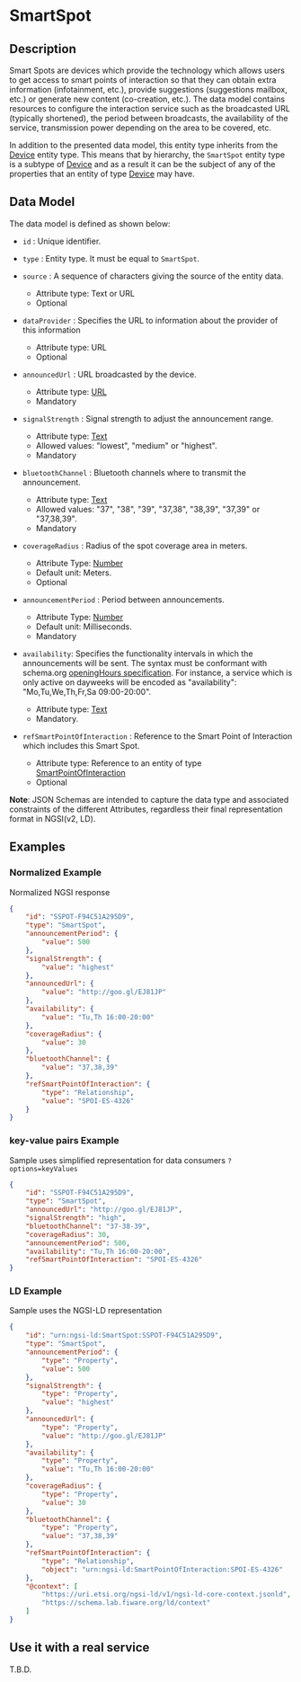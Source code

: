 # SmartSpot

## Description

Smart Spots are devices which provide the technology which allows users to get
access to smart points of interaction so that they can obtain extra information
(infotainment, etc.), provide suggestions (suggestions mailbox, etc.) or
generate new content (co-creation, etc.). The data model contains resources to
configure the interaction service such as the broadcasted URL (typically
shortened), the period between broadcasts, the availability of the service,
transmission power depending on the area to be covered, etc.

In addition to the presented data model, this entity type inherits from the
[Device](../../../Device/Device/doc/spec.md) entity type. This means that by
hierarchy, the `SmartSpot` entity type is a subtype of
[Device](../../../Device/Device/doc/spec.md) and as a result it can be the
subject of any of the properties that an entity of type
[Device](../../../Device/Device/doc/spec.md) may have.

## Data Model

The data model is defined as shown below:

-   `id` : Unique identifier.

-   `type` : Entity type. It must be equal to `SmartSpot`.

-   `source` : A sequence of characters giving the source of the entity data.

    -   Attribute type: Text or URL
    -   Optional

-   `dataProvider` : Specifies the URL to information about the provider of this
    information

    -   Attribute type: URL
    -   Optional

-   `announcedUrl` : URL broadcasted by the device.

    -   Attribute type: [URL](https://schema.org/URL)
    -   Mandatory

-   `signalStrength` : Signal strength to adjust the announcement range.

    -   Attribute type: [Text](https://schema.org/Text)
    -   Allowed values: "lowest", "medium" or "highest".
    -   Mandatory

-   `bluetoothChannel` : Bluetooth channels where to transmit the announcement.

    -   Attribute type: [Text](https://schema.org/Text)
    -   Allowed values: "37", "38", "39", "37,38", "38,39", "37,39" or
        "37,38,39".
    -   Mandatory

-   `coverageRadius` : Radius of the spot coverage area in meters.

    -   Attribute Type: [Number](https://schema.org/Number)
    -   Default unit: Meters.
    -   Optional

-   `announcementPeriod` : Period between announcements.

    -   Attribute Type: [Number](https://schema.org/Number)
    -   Default unit: Milliseconds.
    -   Mandatory

-   `availability`: Specifies the functionality intervals in which the
    announcements will be sent. The syntax must be conformant with schema.org
    [openingHours specification](https://schema.org/openingHours). For instance,
    a service which is only active on dayweeks will be encoded as
    "availability": "Mo,Tu,We,Th,Fr,Sa 09:00-20:00".

    -   Attribute type: [Text](https://schema.org/Text)
    -   Mandatory. 

-   `refSmartPointOfInteraction` : Reference to the Smart Point of Interaction
    which includes this Smart Spot.
    -   Attribute type: Reference to an entity of type
        [SmartPointOfInteraction](../../SmartPointOfInteraction/doc/spec.md)
    -   Optional

**Note**: JSON Schemas are intended to capture the data type and associated
constraints of the different Attributes, regardless their final representation
format in NGSI(v2, LD).

## Examples

### Normalized Example

Normalized NGSI response

```json
{
    "id": "SSPOT-F94C51A295D9",
    "type": "SmartSpot",
    "announcementPeriod": {
        "value": 500
    },
    "signalStrength": {
        "value": "highest"
    },
    "announcedUrl": {
        "value": "http://goo.gl/EJ81JP"
    },
    "availability": {
        "value": "Tu,Th 16:00-20:00"
    },
    "coverageRadius": {
        "value": 30
    },
    "bluetoothChannel": {
        "value": "37,38,39"
    },
    "refSmartPointOfInteraction": {
        "type": "Relationship",
        "value": "SPOI-ES-4326"
    }
}
```

### key-value pairs Example

Sample uses simplified representation for data consumers `?options=keyValues`

```json
{
    "id": "SSPOT-F94C51A295D9",
    "type": "SmartSpot",
    "announcedUrl": "http://goo.gl/EJ81JP",
    "signalStrength": "high",
    "bluetoothChannel": "37-38-39",
    "coverageRadius": 30,
    "announcementPeriod": 500,
    "availability": "Tu,Th 16:00-20:00",
    "refSmartPointOfInteraction": "SPOI-ES-4326"
}
```

### LD Example

Sample uses the NGSI-LD representation

```json
{
    "id": "urn:ngsi-ld:SmartSpot:SSPOT-F94C51A295D9",
    "type": "SmartSpot",
    "announcementPeriod": {
        "type": "Property",
        "value": 500
    },
    "signalStrength": {
        "type": "Property",
        "value": "highest"
    },
    "announcedUrl": {
        "type": "Property",
        "value": "http://goo.gl/EJ81JP"
    },
    "availability": {
        "type": "Property",
        "value": "Tu,Th 16:00-20:00"
    },
    "coverageRadius": {
        "type": "Property",
        "value": 30
    },
    "bluetoothChannel": {
        "type": "Property",
        "value": "37,38,39"
    },
    "refSmartPointOfInteraction": {
        "type": "Relationship",
        "object": "urn:ngsi-ld:SmartPointOfInteraction:SPOI-ES-4326"
    },
    "@context": [
        "https://uri.etsi.org/ngsi-ld/v1/ngsi-ld-core-context.jsonld",
        "https://schema.lab.fiware.org/ld/context"
    ]
}
```

## Use it with a real service

T.B.D.

